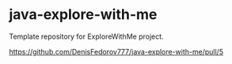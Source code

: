 # java-explore-with-me

Template repository for ExploreWithMe project.

https://github.com/DenisFedorov777/java-explore-with-me/pull/5
